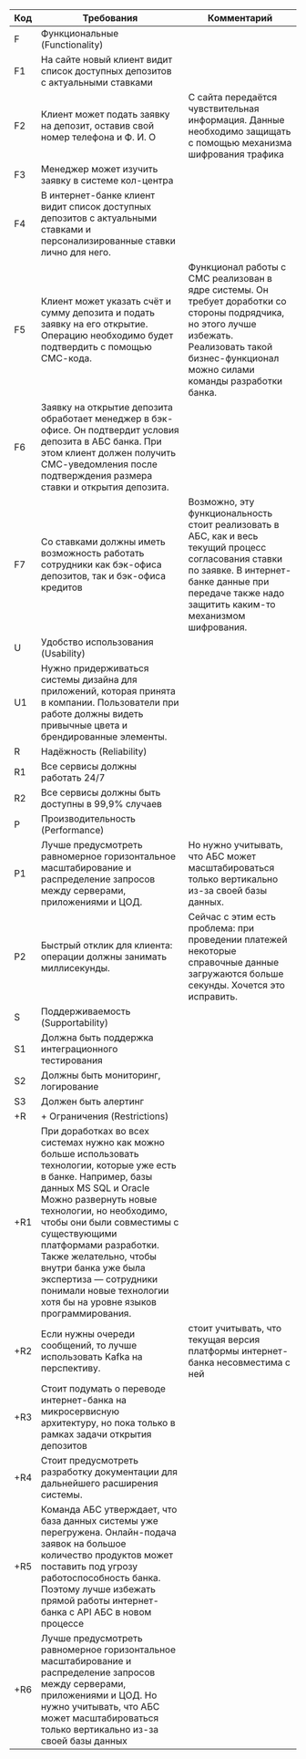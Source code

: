 | Код | Требования                                                                                                                                                                                                                                                                                                                                                                                                                                                                                                                                                                                          | Комментарий                                                                                                                                                                                                |
|-----|-----------------------------------------------------------------------------------------------------------------------------------------------------------------------------------------------------------------------------------------------------------------------------------------------------------------------------------------------------------------------------------------------------------------------------------------------------------------------------------------------------------------------------------------------------------------------------------------------------|------------------------------------------------------------------------------------------------------------------------------------------------------------------------------------------------------------|
| F   | Функциональные (Functionality)                                                                                                                                                                                                                                                                                                                                                                                                                                                                                                                                                                      |                                                                                                                                                                                                            |
| F1  | На сайте новый клиент видит список доступных депозитов с актуальными ставками                                                                                                                                                                                                                                                                                                                                                                                                                                                                                                                       |                                                                                                                                                                                                            |
| F2  | Клиент может подать заявку на депозит, оставив свой номер телефона и Ф. И. О                                                                                                                                                                                                                                                                                                                                                                                                                                                                                                                        | С сайта передаётся чувствительная информация. Данные необходимо защищать с помощью механизма шифрования трафика                                                                                            |
| F3  | Менеджер может изучить заявку в системе кол-центра                                                                                                                                                                                                                                                                                                                                                                                                                                                                                                                                                  |                                                                                                                                                                                                            |
| F4  | В интернет-банке клиент видит список доступных депозитов с актуальными ставками и персонализированные ставки лично для него.                                                                                                                                                                                                                                                                                                                                                                                                                                                                        |                                                                                                                                                                                                            |
| F5  | Клиент может указать счёт и сумму депозита и подать заявку на его открытие. Операцию необходимо будет подтвердить с помощью СМС-кода.                                                                                                                                                                                                                                                                                                                                                                                                                                                               | Функционал работы с СМС реализован в ядре системы. Он требует доработки со стороны подрядчика, но этого лучше избежать. Реализовать такой бизнес-функционал можно силами команды разработки банка.         |
| F6  | Заявку на открытие депозита обработает менеджер в бэк-офисе. Он подтвердит условия депозита в АБС банка. При этом клиент должен получить СМС-уведомления после подтверждения размера ставки и открытия депозита.                                                                                                                                                                                                                                                                                                                                                                                    |                                                                                                                                                                                                            |
| F7  | Со ставками должны иметь возможность работать сотрудники как бэк-офиса депозитов, так и бэк-офиса кредитов                                                                                                                                                                                                                                                                                                                                                                                                                                                                                          | Возможно, эту функциональность стоит реализовать в АБС, как и весь текущий процесс согласования ставки по заявке. В интернет-банке данные при передаче также надо защитить каким-то механизмом шифрования. |
| U   | Удобство использования (Usability)                                                                                                                                                                                                                                                                                                                                                                                                                                                                                                                                                                  |                                                                                                                                                                                                            |
| U1  | Нужно придерживаться системы дизайна для приложений, которая принята в компании. Пользователи при работе должны видеть привычные цвета и брендированные элементы.                                                                                                                                                                                                                                                                                                                                                                                                                                   |                                                                                                                                                                                                            |
| R   | Надёжность (Reliability)                                                                                                                                                                                                                                                                                                                                                                                                                                                                                                                                                                            |                                                                                                                                                                                                            |
| R1  | Все сервисы должны работать 24/7                                                                                                                                                                                                                                                                                                                                                                                                                                                                                                                                                                    |                                                                                                                                                                                                            |
| R2  | Все сервисы должны быть доступны в 99,9% случаев                                                                                                                                                                                                                                                                                                                                                                                                                                                                                                                                                    |                                                                                                                                                                                                            |
| P   | Производительность (Performance)                                                                                                                                                                                                                                                                                                                                                                                                                                                                                                                                                                    |                                                                                                                                                                                                            |
| P1  | Лучше предусмотреть равномерное горизонтальное масштабирование и распределение запросов между серверами, приложениями и ЦОД.                                                                                                                                                                                                                                                                                                                                                                                                                                                                        | Но нужно учитывать, что АБС может масштабироваться только вертикально из-за своей базы данных.                                                                                                             |
| P2  | Быстрый отклик для клиента: операции должны занимать миллисекунды.                                                                                                                                                                                                                                                                                                                                                                                                                                                                                                                                  | Сейчас с этим есть проблема: при проведении платежей некоторые справочные данные загружаются больше секунды. Хочется это исправить.                                                                        |
| S   | Поддерживаемость (Supportability)                                                                                                                                                                                                                                                                                                                                                                                                                                                                                                                                                                   |                                                                                                                                                                                                            |
| S1  | Должна быть поддержка интеграционного тестирования                                                                                                                                                                                                                                                                                                                                                                                                                                                                                                                                                  |                                                                                                                                                                                                            |
| S2  | Должны быть мониторинг, логирование                                                                                                                                                                                                                                                                                                                                                                                                                                                                                                                                                                 |                                                                                                                                                                                                            |
| S3  | Должен быть алертинг                                                                                                                                                                                                                                                                                                                                                                                                                                                                                                                                                                                |                                                                                                                                                                                                            |
| +R  | + Ограничения (Restrictions)                                                                                                                                                                                                                                                                                                                                                                                                                                                                                                                                                                        |                                                                                                                                                                                                            |
| +R1 | При доработках во всех системах нужно как можно больше использовать технологии, которые уже есть в банке. Например, базы данных MS SQL и Oracle                                                                                                                                                                                      Можно развернуть новые технологии, но необходимо, чтобы они были совместимы с существующими платформами разработки. Также желательно, чтобы внутри банка уже была экспертиза — сотрудники понимали новые технологии хотя бы на уровне языков программирования. |                                                                                                                                                                                                            |
| +R2 | Если нужны очереди сообщений, то лучше использовать Kafka на перспективу.                                                                                                                                                                                                                                                                                                                                                                                                                                                                                                                           | стоит учитывать, что текущая версия платформы интернет-банка несовместима с ней                                                                                                                            |
| +R3 | Стоит подумать о переводе интернет-банка на микросервисную архитектуру, но пока только в рамках задачи открытия депозитов                                                                                                                                                                                                                                                                                                                                                                                                                                                                           |                                                                                                                                                                                                            |
| +R4 | Стоит предусмотреть разработку документации для дальнейшего расширения системы.                                                                                                                                                                                                                                                                                                                                                                                                                                                                                                                     |                                                                                                                                                                                                            |
| +R5 | Команда АБС утверждает, что база данных системы уже перегружена. Онлайн-подача заявок на большое количество продуктов может поставить под угрозу работоспособность банка. Поэтому лучше избежать прямой работы интернет-банка с API АБС в новом процессе                                                                                                                                                                                                                                                                                                                                            |                                                                                                                                                                                                            |
| +R6 | Лучше предусмотреть равномерное горизонтальное масштабирование и распределение запросов между серверами, приложениями и ЦОД. Но нужно учитывать, что АБС может масштабироваться только вертикально из-за своей базы данных                                                                                                                                                                                                                                                                                                                                                                          |                                                                                                                                                                                                            |
